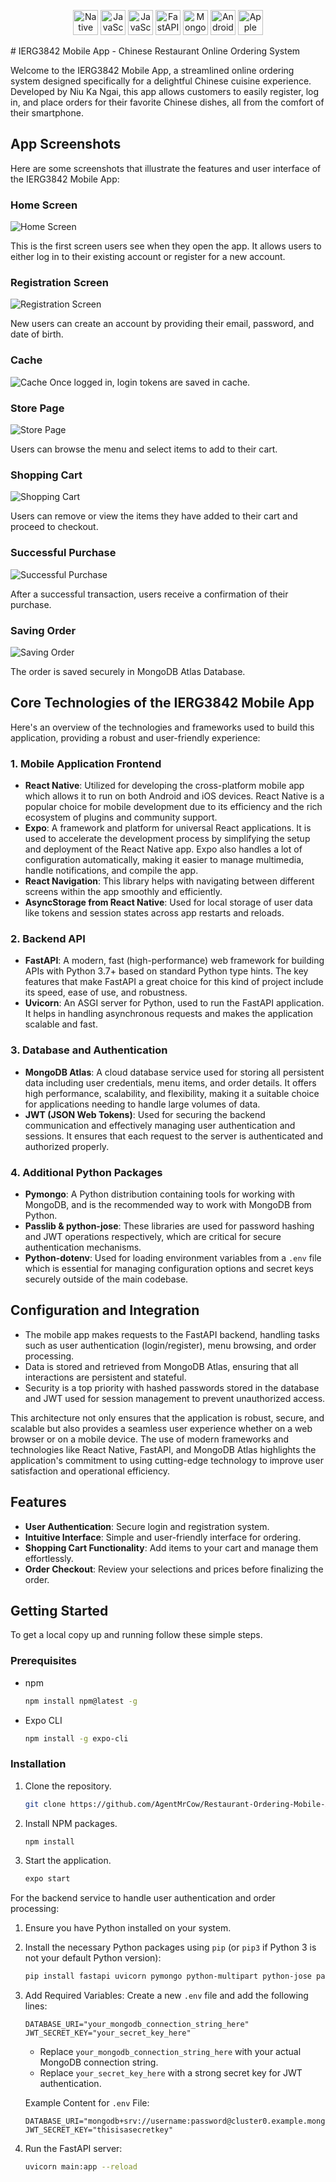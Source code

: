 <p align="center">
  <img src="https://github.com/AgentMrCow/Restaurant-Ordering-Mobile-App/blob/main/Screenshots/react-native.jpg" alt="Native logo" title="React Native - Android and IOS UI Framework" width="40" height="40"/>
  <img src="https://github.com/tandpfun/skill-icons/blob/main/icons/JavaScript.svg" alt="JavaScript logo" title="JavaScript - High-level, often just-in-time compiled, and multi-paradigm" width="40" height="40"/>
  <img src="https://github.com/tandpfun/skill-icons/blob/main/icons/Python-Dark.svg" alt="JavaScript logo" title="Python - High-level, general-purpose programming language" width="40" height="40"/>
  <img src="https://github.com/tandpfun/skill-icons/blob/main/icons/FastAPI.svg" alt="FastAPI logo" title="FastAPI - The Python Server Framework" width="40" height="40"/>
  <img src="https://github.com/tandpfun/skill-icons/blob/main/icons/MongoDB.svg" alt="MongoDB logo" title="MongoDB Atlas Database - Multi-Cloud Database Service" width="40" height="40"/>
  <img src="https://github.com/tandpfun/skill-icons/blob/main/icons/AndroidStudio-Dark.svg" alt="Android Studio logo" title="Android Studio - Development tool" width="40" height="40"/>
  <img src="https://github.com/tandpfun/skill-icons/blob/main/icons/Apple-Dark.svg" alt="Apple logo" title="Apple - IOS support" width="40" height="40"/>
</p>
# IERG3842 Mobile App - Chinese Restaurant Online Ordering System

Welcome to the IERG3842 Mobile App, a streamlined online ordering system designed specifically for a delightful Chinese cuisine experience. Developed by Niu Ka Ngai, this app allows customers to easily register, log in, and place orders for their favorite Chinese dishes, all from the comfort of their smartphone.

## App Screenshots

Here are some screenshots that illustrate the features and user interface of the IERG3842 Mobile App:

### Home Screen
![Home Screen](https://github.com/AgentMrCow/Restaurant-Ordering-Mobile-App/blob/main/Screenshots/home.png)

This is the first screen users see when they open the app. It allows users to either log in to their existing account or register for a new account.

### Registration Screen
![Registration Screen](https://github.com/AgentMrCow/Restaurant-Ordering-Mobile-App/blob/main/Screenshots/register.png)

New users can create an account by providing their email, password, and date of birth.

### Cache
![Cache](https://github.com/AgentMrCow/Restaurant-Ordering-Mobile-App/blob/main/Screenshots/cache.png)
Once logged in, login tokens are saved in cache.

### Store Page
![Store Page](https://github.com/AgentMrCow/Restaurant-Ordering-Mobile-App/blob/main/Screenshots/store.png)

Users can browse the menu and select items to add to their cart.

### Shopping Cart
![Shopping Cart](https://github.com/AgentMrCow/Restaurant-Ordering-Mobile-App/blob/main/Screenshots/cart.png)

Users can remove or view the items they have added to their cart and proceed to checkout.

### Successful Purchase
![Successful Purchase](https://github.com/AgentMrCow/Restaurant-Ordering-Mobile-App/blob/main/Screenshots/purchase.png)

After a successful transaction, users receive a confirmation of their purchase.

### Saving Order
![Saving Order](https://github.com/AgentMrCow/Restaurant-Ordering-Mobile-App/blob/main/Screenshots/db.png)

The order is saved securely in MongoDB Atlas Database.

## Core Technologies of the IERG3842 Mobile App
Here's an overview of the technologies and frameworks used to build this application, providing a robust and user-friendly experience:

### 1. Mobile Application Frontend

- **React Native**: Utilized for developing the cross-platform mobile app which allows it to run on both Android and iOS devices. React Native is a popular choice for mobile development due to its efficiency and the rich ecosystem of plugins and community support.
- **Expo**: A framework and platform for universal React applications. It is used to accelerate the development process by simplifying the setup and deployment of the React Native app. Expo also handles a lot of configuration automatically, making it easier to manage multimedia, handle notifications, and compile the app.
- **React Navigation**: This library helps with navigating between different screens within the app smoothly and efficiently.
- **AsyncStorage from React Native**: Used for local storage of user data like tokens and session states across app restarts and reloads.

### 2. Backend API

- **FastAPI**: A modern, fast (high-performance) web framework for building APIs with Python 3.7+ based on standard Python type hints. The key features that make FastAPI a great choice for this kind of project include its speed, ease of use, and robustness.
- **Uvicorn**: An ASGI server for Python, used to run the FastAPI application. It helps in handling asynchronous requests and makes the application scalable and fast.

### 3. Database and Authentication

- **MongoDB Atlas**: A cloud database service used for storing all persistent data including user credentials, menu items, and order details. It offers high performance, scalability, and flexibility, making it a suitable choice for applications needing to handle large volumes of data.
- **JWT (JSON Web Tokens)**: Used for securing the backend communication and effectively managing user authentication and sessions. It ensures that each request to the server is authenticated and authorized properly.

### 4. Additional Python Packages

- **Pymongo**: A Python distribution containing tools for working with MongoDB, and is the recommended way to work with MongoDB from Python.
- **Passlib & python-jose**: These libraries are used for password hashing and JWT operations respectively, which are critical for secure authentication mechanisms.
- **Python-dotenv**: Used for loading environment variables from a `.env` file which is essential for managing configuration options and secret keys securely outside of the main codebase.

## Configuration and Integration

- The mobile app makes requests to the FastAPI backend, handling tasks such as user authentication (login/register), menu browsing, and order processing.
- Data is stored and retrieved from MongoDB Atlas, ensuring that all interactions are persistent and stateful.
- Security is a top priority with hashed passwords stored in the database and JWT used for session management to prevent unauthorized access.

This architecture not only ensures that the application is robust, secure, and scalable but also provides a seamless user experience whether on a web browser or on a mobile device. The use of modern frameworks and technologies like React Native, FastAPI, and MongoDB Atlas highlights the application's commitment to using cutting-edge technology to improve user satisfaction and operational efficiency.

## Features

- **User Authentication**: Secure login and registration system.
- **Intuitive Interface**: Simple and user-friendly interface for ordering.
- **Shopping Cart Functionality**: Add items to your cart and manage them effortlessly.
- **Order Checkout**: Review your selections and prices before finalizing the order.

## Getting Started

To get a local copy up and running follow these simple steps.

### Prerequisites

- npm
  ```sh
  npm install npm@latest -g
  ```
- Expo CLI
  ```sh
  npm install -g expo-cli
  ```

### Installation

1. Clone the repository.
   ```sh
   git clone https://github.com/AgentMrCow/Restaurant-Ordering-Mobile-App.git
   ```
2. Install NPM packages.
   ```sh
   npm install
   ```
3. Start the application.
   ```sh
   expo start
   ```

For the backend service to handle user authentication and order processing:

1. Ensure you have Python installed on your system.
2. Install the necessary Python packages using `pip` (or `pip3` if Python 3 is not your default Python version):
   ```sh
   pip install fastapi uvicorn pymongo python-multipart python-jose passlib python-dotenv
   ```
3. Add Required Variables:
   Create a new `.env` file and add the following lines:

   ```plaintext
   DATABASE_URI="your_mongodb_connection_string_here"
   JWT_SECRET_KEY="your_secret_key_here"
   ```

   - Replace `your_mongodb_connection_string_here` with your actual MongoDB connection string.
   - Replace `your_secret_key_here` with a strong secret key for JWT authentication.
   
   Example Content for `.env` File:

   ```plaintext
   DATABASE_URI="mongodb+srv://username:password@cluster0.example.mongodb.net/"
   JWT_SECRET_KEY="thisisasecretkey"
   ```
4. Run the FastAPI server:
   ```sh
   uvicorn main:app --reload
   ```

